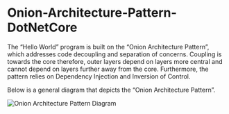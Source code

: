 # Onion-Architecture-Pattern-DotNetCore
The “Hello World” program is built on the “Onion Architecture Pattern”, which addresses code decoupling and separation of concerns.  Coupling is towards the core therefore, outer layers depend on layers more central and cannot depend on layers further away from the core.  Furthermore, the pattern relies on Dependency Injection and Inversion of Control.  

Below is a general diagram that depicts the “Onion Architecture Pattern”.

![Onion Architecture Pattern Diagram](/../Onion-Architecture-Pattern-DotNetCore/union-diagram.png?raw=true "Onion Architecture Pattern Diagram")